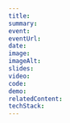 ```yaml
---
title: 
summary: 
event: 
eventUrl: 
date: 
image: 
imageAlt: 
slides: 
video: 
code: 
demo: 
relatedContent: 
techStack:
---
```

